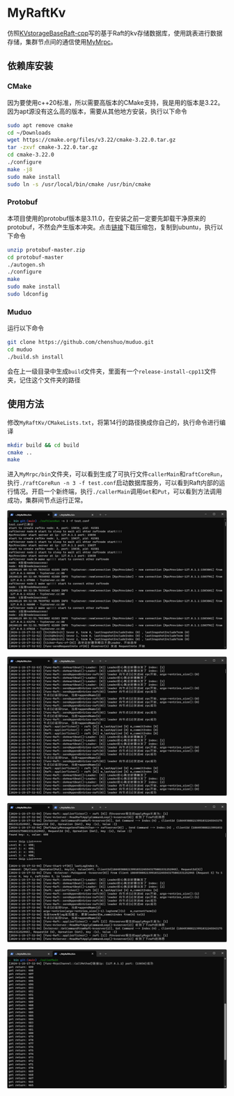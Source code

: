 # MyRaftKv

仿照[KVstorageBaseRaft-cpp](https://github.com/youngyangyang04/KVstorageBaseRaft-cpp)写的基于Raft的kv存储数据库，使用跳表进行数据存储，集群节点间的通信使用[MyMrpc](https://github.com/InitialZJ/MyMrpc)。

## 依赖库安装

### CMake

因为要使用c++20标准，所以需要高版本的CMake支持，我是用的版本是3.22。因为apt源没有这么高的版本，需要从其他地方安装，执行以下命令

```bash
sudo apt remove cmake
cd ~/Downloads
wget https://cmake.org/files/v3.22/cmake-3.22.0.tar.gz
tar -zxvf cmake-3.22.0.tar.gz
cd cmake-3.22.0
./configure
make -j8
sudo make install
sudo ln -s /usr/local/bin/cmake /usr/bin/cmake
```

### Protobuf

本项目使用的protobuf版本是3.11.0，在安装之前一定要先卸载干净原来的protobuf，不然会产生版本冲突。点击[链接](https://pan.baidu.com/s/1IbVEDgnoLkF5vEzIJOnRuA?pwd=5rmm )下载压缩包，复制到ubuntu，执行以下命令

```bash
unzip protobuf-master.zip
cd protobuf-master
./autogen.sh
./configure
make
sudo make install
sudo ldconfig
```

### Muduo

运行以下命令

```bash
git clone https://github.com/chenshuo/muduo.git
cd muduo
./build.sh install
```

会在上一级目录中生成`build`文件夹，里面有一个`release-install-cpp11`文件夹，记住这个文件夹的路径

## 使用方法

修改`MyRaftKv/CMakeLists.txt`，将第14行的路径换成你自己的，执行命令进行编译

```bash
mkdir build && cd build
cmake ..
make
```

进入`MyMrpc/bin`文件夹，可以看到生成了可执行文件`callerMain`和`raftCoreRun`，执行`./raftCoreRun -n 3 -f test.conf`启动数据库服务，可以看到Raft内部的运行情况。开启一个新终端，执行`./callerMain`调用`Get`和`Put`，可以看到方法调用成功，集群间节点运行正常。

![](https://raw.githubusercontent.com/InitialZJ/MarkdownPhotoes/main/res/Snipaste_2024-01-25_17-33-13.jpg)

![](https://raw.githubusercontent.com/InitialZJ/MarkdownPhotoes/main/res/Snipaste_2024-01-25_17-34-05.jpg)

![](https://raw.githubusercontent.com/InitialZJ/MarkdownPhotoes/main/res/Snipaste_2024-01-25_17-34-18.jpg)

![](https://raw.githubusercontent.com/InitialZJ/MarkdownPhotoes/main/res/Snipaste_2024-01-25_17-33-40.jpg)



